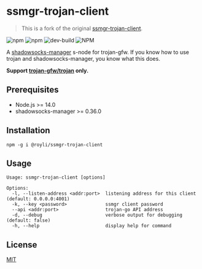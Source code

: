 # ssmgr-trojan-client

> This is a fork of the original [ssmgr-trojan-client](https://github.com/llc1123/ssmgr-trojan-client).

![npm](https://img.shields.io/npm/v/@royli/ssmgr-trojan-client)
![npm](https://img.shields.io/npm/dt/@royli/ssmgr-trojan-client)
![dev-build](https://github.com/geekdada/ssmgr-trojan-client/workflows/dev-build/badge.svg?event=push)
![NPM](https://img.shields.io/npm/l/@royli/ssmgr-trojan-client)

A [shadowsocks-manager](https://github.com/shadowsocks/shadowsocks-manager) s-node for trojan-gfw. If you know how to use trojan and shadowsocks-manager, you know what this does.

**Support [trojan-gfw/trojan](https://github.com/trojan-gfw/trojan) only.**

## Prerequisites
- Node.js >= 14.0
- shadowsocks-manager >= 0.36.0

## Installation
```
npm -g i @royli/ssmgr-trojan-client
```

## Usage
```
Usage: ssmgr-trojan-client [options]

Options:
  -l, --listen-address <addr:port>  listening address for this client (default: 0.0.0.0:4001)
  -k, --key <password>              ssmgr client password
  --api <addr:port>                 trojan-go API address
  -d, --debug                       verbose output for debugging (default: false)
  -h, --help                        display help for command
```

## License

[MIT](./LICENSE)
